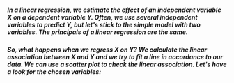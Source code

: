 ##### In a linear regression, we estimate the effect of an independent variable X on a dependent variable Y. Often, we use several independent variables to predict Y, but let's stick to the simple model with two variables. The principals of a linear regression are the same.

##### So, what happens when we regress X on Y? We calculate the linear association between X and Y and we try to fit a line in accordance to our data. We can use a scatter plot to check the linear association. Let's have a look for the chosen variables: